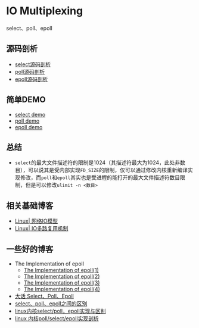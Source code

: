 # IO Multiplexing

select、poll、epoll

## 源码剖析
* [select源码剖析](./源码剖析/select.md)
* [poll源码剖析](./源码剖析/poll.md)
* [epoll源码剖析](./源码剖析/epoll.md) 

## 简单DEMO
* [select demo](./select)
* [poll demo](./poll)
* [epoll demo](./poll)

## 总结
* `select`的最大文件描述符的限制是1024（其描述符最大为1024，此处非数目），可以说其是受内部实现`FD_SIZE`的限制，仅可以通过修改内核重新编译实现修改，而`poll`和`epoll`其实也是受进程的能打开的最大文件描述符数目限制，但是可以修改`ulimit -n <数目>`


## 相关基础博客
* [Linux| 网络IO模型](https://liu-yt.github.io/2019/06/12/Linux-%E7%BD%91%E7%BB%9CIO%E6%A8%A1%E5%9E%8B/)
* [Linux| IO多路复用机制](https://liu-yt.github.io/2019/06/13/Linux-IO%E5%A4%9A%E8%B7%AF%E5%A4%8D%E7%94%A8%E6%9C%BA%E5%88%B6/)


## 一些好的博客
* The Implementation of epoll
  * [The Implementation of epoll(1)](https://idndx.com/2014/09/01/the-implementation-of-epoll-1/)
  * [The Implementation of epoll(2)](https://idndx.com/2014/09/02/the-implementation-of-epoll-2/)
  * [The Implementation of epoll(3)](https://idndx.com/2014/09/22/the-implementation-of-epoll-3/)
  * [The Implementation of epoll(4)](https://idndx.com/2015/07/08/the-implementation-of-epoll-4/)
* [大话 Select、Poll、Epoll](https://cloud.tencent.com/developer/article/1005481)
* [select、poll、epoll之间的区别](https://www.cnblogs.com/aspirant/p/9166944.html)
* [linux内核select/poll，epoll实现与区别](https://www.jb51.net/article/97777.htm)
* [linux 内核poll/select/epoll实现剖析](https://watter1985.iteye.com/blog/1614039)
